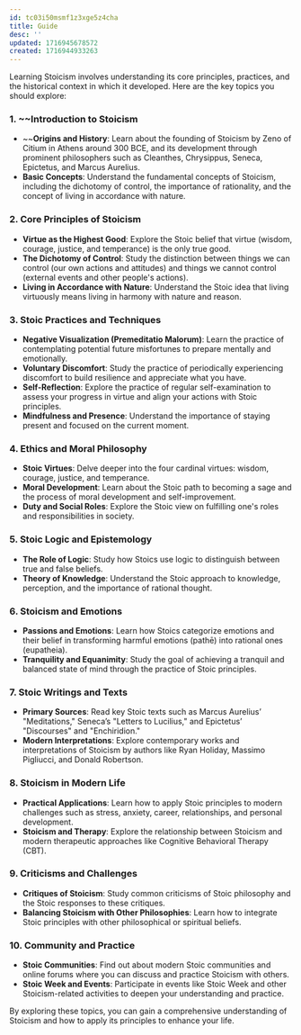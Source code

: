 ```yaml
---
id: tc03i50msmf1z3xge5z4cha
title: Guide
desc: ''
updated: 1716945678572
created: 1716944933263
---
```


Learning Stoicism involves understanding its core principles, practices, and the historical context in which it developed. Here are the key topics you should explore:

### 1. ~~**Introduction to Stoicism**
   - ~~**Origins and History**: Learn about the founding of Stoicism by Zeno of Citium in Athens around 300 BCE, and its development through prominent philosophers such as Cleanthes, Chrysippus, Seneca, Epictetus, and Marcus Aurelius.
   - **Basic Concepts**: Understand the fundamental concepts of Stoicism, including the dichotomy of control, the importance of rationality, and the concept of living in accordance with nature.

### 2. **Core Principles of Stoicism**
   - **Virtue as the Highest Good**: Explore the Stoic belief that virtue (wisdom, courage, justice, and temperance) is the only true good.
   - **The Dichotomy of Control**: Study the distinction between things we can control (our own actions and attitudes) and things we cannot control (external events and other people's actions).
   - **Living in Accordance with Nature**: Understand the Stoic idea that living virtuously means living in harmony with nature and reason.

### 3. **Stoic Practices and Techniques**
   - **Negative Visualization (Premeditatio Malorum)**: Learn the practice of contemplating potential future misfortunes to prepare mentally and emotionally.
   - **Voluntary Discomfort**: Study the practice of periodically experiencing discomfort to build resilience and appreciate what you have.
   - **Self-Reflection**: Explore the practice of regular self-examination to assess your progress in virtue and align your actions with Stoic principles.
   - **Mindfulness and Presence**: Understand the importance of staying present and focused on the current moment.

### 4. **Ethics and Moral Philosophy**
   - **Stoic Virtues**: Delve deeper into the four cardinal virtues: wisdom, courage, justice, and temperance.
   - **Moral Development**: Learn about the Stoic path to becoming a sage and the process of moral development and self-improvement.
   - **Duty and Social Roles**: Explore the Stoic view on fulfilling one's roles and responsibilities in society.

### 5. **Stoic Logic and Epistemology**
   - **The Role of Logic**: Study how Stoics use logic to distinguish between true and false beliefs.
   - **Theory of Knowledge**: Understand the Stoic approach to knowledge, perception, and the importance of rational thought.

### 6. **Stoicism and Emotions**
   - **Passions and Emotions**: Learn how Stoics categorize emotions and their belief in transforming harmful emotions (pathē) into rational ones (eupatheia).
   - **Tranquility and Equanimity**: Study the goal of achieving a tranquil and balanced state of mind through the practice of Stoic principles.

### 7. **Stoic Writings and Texts**
   - **Primary Sources**: Read key Stoic texts such as Marcus Aurelius’ "Meditations," Seneca’s "Letters to Lucilius," and Epictetus’ "Discourses" and "Enchiridion."
   - **Modern Interpretations**: Explore contemporary works and interpretations of Stoicism by authors like Ryan Holiday, Massimo Pigliucci, and Donald Robertson.

### 8. **Stoicism in Modern Life**
   - **Practical Applications**: Learn how to apply Stoic principles to modern challenges such as stress, anxiety, career, relationships, and personal development.
   - **Stoicism and Therapy**: Explore the relationship between Stoicism and modern therapeutic approaches like Cognitive Behavioral Therapy (CBT).

### 9. **Criticisms and Challenges**
   - **Critiques of Stoicism**: Study common criticisms of Stoic philosophy and the Stoic responses to these critiques.
   - **Balancing Stoicism with Other Philosophies**: Learn how to integrate Stoic principles with other philosophical or spiritual beliefs.

### 10. **Community and Practice**
   - **Stoic Communities**: Find out about modern Stoic communities and online forums where you can discuss and practice Stoicism with others.
   - **Stoic Week and Events**: Participate in events like Stoic Week and other Stoicism-related activities to deepen your understanding and practice.

By exploring these topics, you can gain a comprehensive understanding of Stoicism and how to apply its principles to enhance your life.